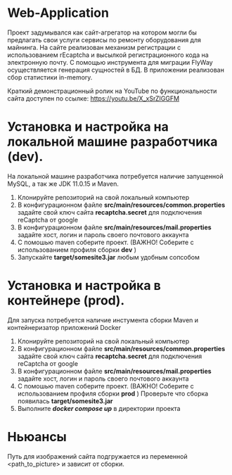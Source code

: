 # Web-Application

Проект задумывался как сайт-агрегатор на котором могли бы предлагать свои услуги сервисы по ремонту оборудования для майнинга.
На сайте реализован механизм регистрации с использованием rEcaptcha и высылкой регистрационного кода на электронную почту.
С помощью инструмента для миграции FlyWay осуществляется генерация сущностей в БД. 
В приложении реализован сбор статистики in-memory.

Краткий демонстрационный ролик на YouTube по функциональности сайта доступен по ссылке: https://youtu.be/X_xSrZIGGFM


# Установка и настройка на локальной машине разработчика (dev).
На локальной машине разработчика потребуется наличие запущенной MySQL, а так же JDK 11.0.15 и Maven.

1. Клонируйте репозиторий на свой локальный компьютер
2. В конфигурационном файле <b>src/main/resources/common.properties</b> задайте свой ключ сайта <b>recaptcha.secret</b> для подключения reCaptcha от google
3. В конфигурационном файле <b>src/main/resources/mail.properties</b> задайте хост, логин и пароль своего почтового аккаунта
4. С помошью maven соберите проект. (ВАЖНО! Соберите с использованием профиля сборки <b>dev</b> )
5. Запускайте <b>target/somesite3.jar</b> любым удобным сопсобом


# Установка и настройка в контейнере (prod).
Для запуска потребуется наличие инстумента сборки Maven и контейнеризатор приложений Docker

1. Клонируйте репозиторий на свой локальный компьютер
2. В конфигурационном файле <b>src/main/resources/common.properties</b> задайте свой ключ сайта <b>recaptcha.secret</b> для подключения reCaptcha от google
3. В конфигурационном файле <b>src/main/resources/mail.properties</b> задайте хост, логин и пароль своего почтового аккаунта
4. С помошью maven соберите проект. (ВАЖНО! Соберите с использованием профиля сборки <b>prod</b> ) Проверьте что сборка появилась <b>target/somesite3.jar</b> 
5. Выполните <b>_docker compose up_</b> в директории проекта


# Ньюансы
Путь для изображений сайта подгружается из переменной <path_to_picture>  и зависит от сборки.
